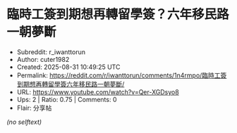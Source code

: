 # 臨時工簽到期想再轉留學簽？六年移民路一朝夢斷

- Subreddit: r_iwanttorun
- Author: cuter1982
- Created: 2025-08-31 10:49:25 UTC
- Permalink: https://reddit.com/r/iwanttorun/comments/1n4rmpo/臨時工簽到期想再轉留學簽六年移民路一朝夢斷/
- URL: https://www.youtube.com/watch?v=Qer-XGDsyo8
- Ups: 2 | Ratio: 0.75 | Comments: 0
- Flair: 分享帖

_(no selftext)_
